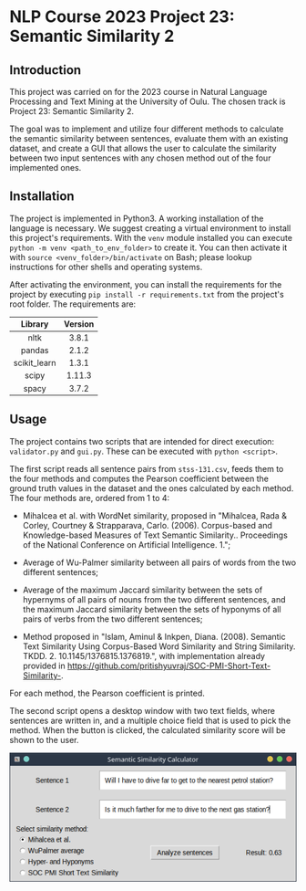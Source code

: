 # NLP Course 2023 Project 23: Semantic Similarity 2

## Introduction

This project was carried on for the 2023 course in Natural Language Processing and Text Mining at the University of
Oulu.
The chosen track is Project 23: Semantic Similarity 2.

The goal was to implement and utilize four different methods to calculate the semantic similarity between sentences,
evaluate them with an existing dataset, and create a GUI that allows the user to calculate the similarity between two
input sentences with any chosen method out of the four implemented ones.

## Installation

The project is implemented in Python3. A working installation of the language is necessary.
We suggest creating a virtual environment to install this project's requirements. With the `venv` module installed you
can execute `python -m venv <path_to_env_folder>` to create it. You can then activate it
with `source <venv_folder>/bin/activate` on Bash; please lookup instructions for other shells and operating systems.

After activating the environment, you can install the requirements for the project by
executing `pip install -r requirements.txt` from the project's root folder.
The requirements are:

|   Library    | Version |
|:------------:|:-------:|
|     nltk     |  3.8.1  |
|    pandas    |  2.1.2  |
| scikit_learn |  1.3.1  |
|    scipy     | 1.11.3  |
|    spacy     |  3.7.2  |

## Usage

The project contains two scripts that are intended for direct execution: `validator.py` and `gui.py`. These can be
executed with `python <script>`.

The first script reads all sentence pairs from `stss-131.csv`, feeds them to the four methods and computes the Pearson
coefficient between the ground truth values in the dataset and the ones calculated by each method. The four methods are,
ordered from 1 to 4:

- Mihalcea et al. with WordNet similarity, proposed in "Mihalcea, Rada & Corley, Courtney & Strapparava, Carlo. (2006).
  Corpus-based and Knowledge-based Measures of Text Semantic Similarity.. Proceedings of the National Conference on
  Artificial Intelligence. 1.";

- Average of Wu-Palmer similarity between all pairs of words from the two different sentences;

- Average of the maximum Jaccard similarity between the sets of hypernyms of all pairs of nouns from the two different
  sentences, and the maximum Jaccard similarity between the sets of hyponyms of all pairs of verbs from the two
  different sentences;

- Method proposed in "Islam, Aminul & Inkpen, Diana. (2008). Semantic Text Similarity Using Corpus-Based Word Similarity
  and String Similarity. TKDD. 2. 10.1145/1376815.1376819.", with implementation already provided
  in https://github.com/pritishyuvraj/SOC-PMI-Short-Text-Similarity-.

For each method, the Pearson coefficient is printed.

The second script opens a desktop window with two text fields, where sentences are written in, and a multiple choice
field that is used to pick the method. When the button is clicked, the calculated similarity score will be shown to the
user.

![GUI screenshot](./figs/gui.png)